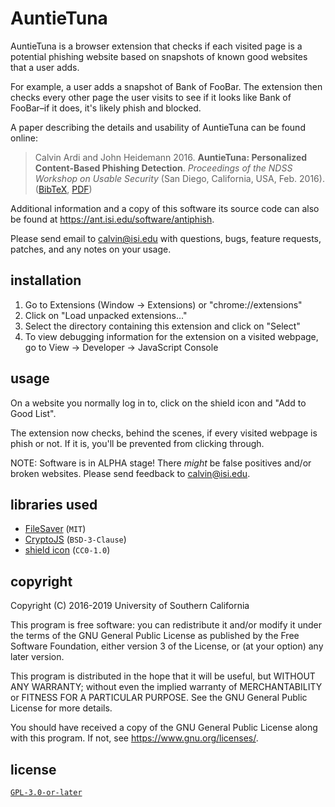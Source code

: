 # AuntieTuna

AuntieTuna is a browser extension that checks if each visited page is a
potential phishing website based on snapshots of known good websites
that a user adds.

For example, a user adds a snapshot of Bank of FooBar. The extension
then checks every other page the user visits to see if it looks like
Bank of FooBar–if it does, it's likely phish and blocked.

A paper describing the details and usability of AuntieTuna can be found
online:
> Calvin Ardi and John Heidemann 2016. **AuntieTuna: Personalized
> Content-Based Phishing Detection**. *Proceedings of the NDSS Workshop
> on Usable Security* (San Diego, California, USA, Feb. 2016).
> ([BibTeX](https://ant.isi.edu/bib/Ardi16a.html),
> [PDF](http://www.isi.edu/%7ejohnh/PAPERS/Ardi16a.pdf))

Additional information and a copy of this software its source code can
also be found at <https://ant.isi.edu/software/antiphish>.

Please send email to <calvin@isi.edu> with questions, bugs, feature
requests, patches, and any notes on your usage.

## installation

1. Go to Extensions (Window -> Extensions) or "chrome://extensions"
2. Click on "Load unpacked extensions..."
3. Select the directory containing this extension and click on "Select"
4. To view debugging information for the extension on a visited webpage,
   go to View -> Developer -> JavaScript Console

## usage

On a website you normally log in to, click on the shield icon and
"Add to Good List".

The extension now checks, behind the scenes, if every visited webpage is
phish or not. If it is, you'll be prevented from clicking through.

NOTE: Software is in ALPHA stage! There *might* be false positives and/or
broken websites. Please send feedback to <calvin@isi.edu>.

## libraries used

- [FileSaver](https://github.com/eligrey/FileSaver.js) (`MIT`)
- [CryptoJS](http://code.google.com/p/crypto-js) (`BSD-3-Clause`)
- [shield icon](http://firstsiteguide.com/free-icon-set/) (`CC0-1.0`)

## copyright

Copyright (C) 2016-2019  University of Southern California

This program is free software: you can redistribute it and/or modify
it under the terms of the GNU General Public License as published by
the Free Software Foundation, either version 3 of the License, or
(at your option) any later version.

This program is distributed in the hope that it will be useful,
but WITHOUT ANY WARRANTY; without even the implied warranty of
MERCHANTABILITY or FITNESS FOR A PARTICULAR PURPOSE.  See the
GNU General Public License for more details.

You should have received a copy of the GNU General Public License
along with this program.  If not, see <https://www.gnu.org/licenses/>.

## license

[`GPL-3.0-or-later`](./LICENSE)
